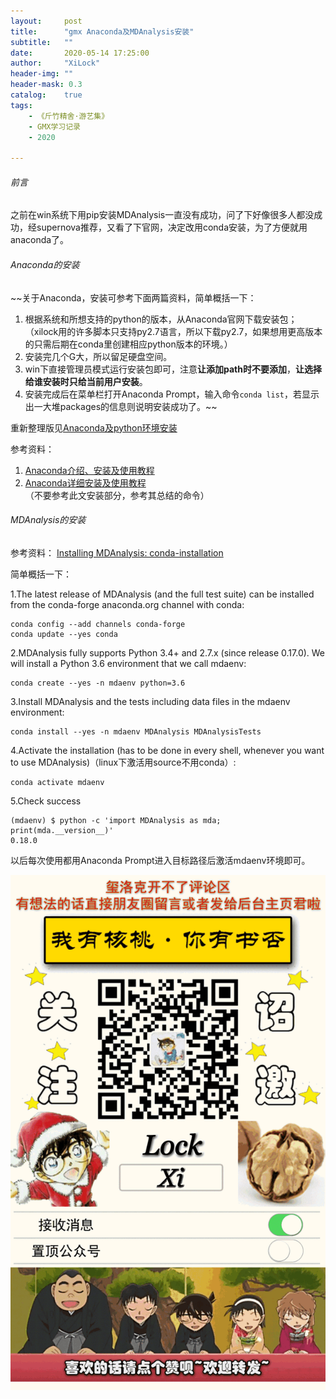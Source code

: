 ```yaml
---
layout:     post
title:      "gmx Anaconda及MDAnalysis安装"
subtitle:   ""
date:       2020-05-14 17:25:00
author:     "XiLock"
header-img: ""
header-mask: 0.3
catalog:    true
tags:
    - 《斤竹精舍·游艺集》
    - GMX学习记录
    - 2020

---
```


###### 前言
之前在win系统下用pip安装MDAnalysis一直没有成功，问了下好像很多人都没成功，经supernova推荐，又看了下官网，决定改用conda安装，为了方便就用anaconda了。  

###### Anaconda的安装

~~关于Anaconda，安装可参考下面两篇资料，简单概括一下：
1. 根据系统和所想支持的python的版本，从Anaconda官网下载安装包；（xilock用的许多脚本只支持py2.7语言，所以下载py2.7，如果想用更高版本的只需后期在conda里创建相应python版本的环境。）
1. 安装完几个G大，所以留足硬盘空间。
1. win下直接管理员模式运行安装包即可，注意**让添加path时不要添加**，**让选择给谁安装时只给当前用户安装**。
1. 安装完成后在菜单栏打开Anaconda Prompt，输入命令`conda list`，若显示出一大堆packages的信息则说明安装成功了。~~

重新整理版见[Anaconda及python环境安装](https://molakirlee.github.io/_posts/《斤竹精舍·游艺集》/Computer/2021-08-23-anaconda.markdown)

参考资料：
1. [Anaconda介绍、安装及使用教程](https://zhuanlan.zhihu.com/p/32925500)
1. [Anaconda详细安装及使用教程](https://blog.csdn.net/ITLearnHall/article/details/81708148)（不要参考此文安装部分，参考其总结的命令）

###### MDAnalysis的安装

参考资料：
[Installing MDAnalysis: conda-installation](https://www.mdanalysis.org/MDAnalysisTutorial/installation.html#conda-installation)

简单概括一下：  

1.The latest release of MDAnalysis (and the full test suite) can be installed from the conda-forge anaconda.org channel with conda:  
```
conda config --add channels conda-forge
conda update --yes conda
```
2.MDAnalysis fully supports Python 3.4+ and 2.7.x (since release 0.17.0). We will install a Python 3.6 environment that we call mdaenv:  
```
conda create --yes -n mdaenv python=3.6
```
3.Install MDAnalysis and the tests including data files in the mdaenv environment:  
```
conda install --yes -n mdaenv MDAnalysis MDAnalysisTests
```
4.Activate the installation (has to be done in every shell, whenever you want to use MDAnalysis)（linux下激活用source不用conda）:
```
conda activate mdaenv
```
5.Check success  
```
(mdaenv) $ python -c 'import MDAnalysis as mda; print(mda.__version__)'
0.18.0
```

以后每次使用都用Anaconda Prompt进入目标路径后激活mdaenv环境即可。

![](/img/wc-tail.GIF)
